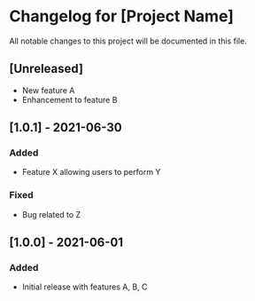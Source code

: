 # Changelog for [Project Name]

All notable changes to this project will be documented in this file.

## [Unreleased]

- New feature A
- Enhancement to feature B

## [1.0.1] - 2021-06-30

### Added

- Feature X allowing users to perform Y

### Fixed

- Bug related to Z

## [1.0.0] - 2021-06-01

### Added

- Initial release with features A, B, C

